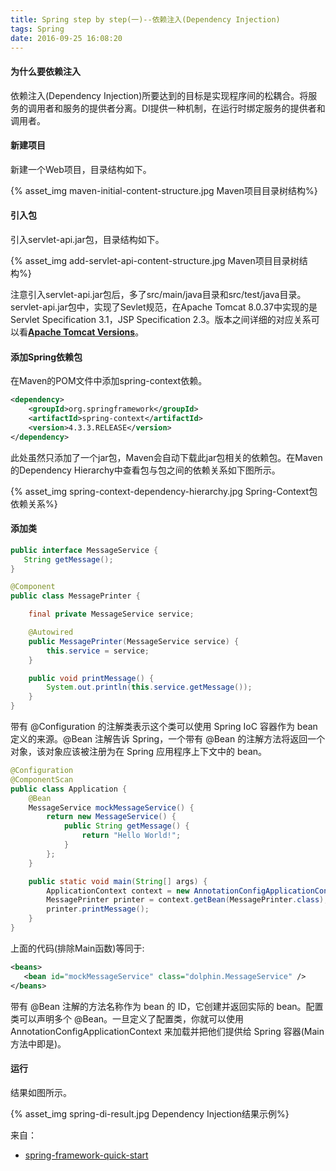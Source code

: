 ```yaml
---
title: Spring step by step(一)--依赖注入(Dependency Injection)
tags: Spring
date: 2016-09-25 16:08:20
---
```



#### 为什么要依赖注入

依赖注入(Dependency Injection)所要达到的目标是实现程序间的松耦合。将服务的调用者和服务的提供者分离。DI提供一种机制，在运行时绑定服务的提供者和调用者。

<!-- more -->

#### 新建项目

新建一个Web项目，目录结构如下。

{% asset_img maven-initial-content-structure.jpg Maven项目目录树结构%}


#### 引入包


引入servlet-api.jar包，目录结构如下。

{% asset_img add-servlet-api-content-structure.jpg Maven项目目录树结构%}

注意引入servlet-api.jar包后，多了src/main/java目录和src/test/java目录。servlet-api.jar包中，实现了Sevlet规范，在Apache Tomcat 8.0.37中实现的是Servlet Specification 3.1，JSP Specification 2.3。版本之间详细的对应关系可以看[**Apache Tomcat Versions**](http://tomcat.apache.org/whichversion.html)。

#### 添加Spring依赖包

在Maven的POM文件中添加spring-context依赖。

```XML
<dependency>
    <groupId>org.springframework</groupId>
    <artifactId>spring-context</artifactId>
    <version>4.3.3.RELEASE</version>
</dependency>
```

此处虽然只添加了一个jar包，Maven会自动下载此jar包相关的依赖包。在Maven的Dependency Hierarchy中查看包与包之间的依赖关系如下图所示。

{% asset_img spring-context-dependency-hierarchy.jpg Spring-Context包依赖关系%}


#### 添加类

```Java
public interface MessageService {
   String getMessage();
}
```

```Java
@Component
public class MessagePrinter {

    final private MessageService service;

    @Autowired
    public MessagePrinter(MessageService service) {
        this.service = service;
    }

    public void printMessage() {
        System.out.println(this.service.getMessage());
    }
}
```

带有 @Configuration 的注解类表示这个类可以使用 Spring IoC 容器作为 bean 定义的来源。@Bean 注解告诉 Spring，一个带有 @Bean 的注解方法将返回一个对象，该对象应该被注册为在 Spring 应用程序上下文中的 bean。

```Java
@Configuration
@ComponentScan
public class Application {
    @Bean
    MessageService mockMessageService() {
        return new MessageService() {
            public String getMessage() {
                return "Hello World!";
            }
        };
    }

    public static void main(String[] args) {
        ApplicationContext context = new AnnotationConfigApplicationContext(Application.class);
        MessagePrinter printer = context.getBean(MessagePrinter.class);
        printer.printMessage();
    }
}
```
上面的代码(排除Main函数)等同于:

```XML
<beans>
   <bean id="mockMessageService" class="dolphin.MessageService" />
</beans>
```

带有 @Bean 注解的方法名称作为 bean 的 ID，它创建并返回实际的 bean。配置类可以声明多个 @Bean。一旦定义了配置类，你就可以使用 AnnotationConfigApplicationContext 来加载并把他们提供给 Spring 容器(Main方法中即是)。

#### 运行

结果如图所示。

{% asset_img spring-di-result.jpg Dependency Injection结果示例%}


来自：

* [spring-framework-quick-start]

[spring-framework-quick-start]:https://projects.spring.io/spring-framework/#quick-start